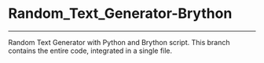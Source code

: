 # Random_Text_Generator-Brython
---
Random Text Generator with Python and Brython script. This branch contains the entire code, integrated in a single file.
